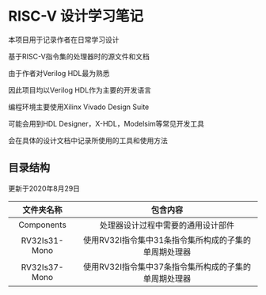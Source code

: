 # RISC-V 设计学习笔记

本项目用于记录作者在日常学习设计

基于RISC-V指令集的处理器时的源文件和文档

由于作者对Verilog HDL最为熟悉

因此项目均以Verilog HDL作为主要的开发语言

编程环境主要使用Xilinx Vivado Design Suite

可能会用到HDL Designer，X-HDL，Modelsim等常见开发工具

会在具体的设计文档中记录所使用的工具和使用方法

## 目录结构

更新于2020年8月29日

|  文件夹名称   |                       包含内容                        |
|:-------------:|:-----------------------------------------------------:|
|  Components   |          处理器设计过程中需要的通用设计部件           |
| RV32Is31-Mono | 使用RV32I指令集中31条指令集所构成的子集的单周期处理器 |
| RV32Is37-Mono | 使用RV32I指令集中37条指令集所构成的子集的单周期处理器 |
